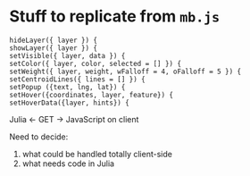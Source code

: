 # Stuff to replicate from `mb.js`

```
hideLayer({ layer }) {
showLayer({ layer }) {
setVisible({ layer, data }) {
setColor({ layer, color, selected = [] }) {
setWeight({ layer, weight, wFalloff = 4, oFalloff = 5 }) {
setCentroidLines({ lines = [] }) {
setPopup ({text, lng, lat}) {
setHover({coordinates, layer, feature}) {
setHoverData({layer, hints}) {
```

Julia <- GET -> JavaScript on client

Need to decide:
1. what could be handled totally client-side
2. what needs code in Julia

